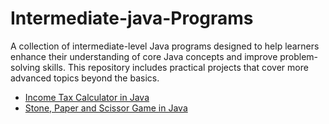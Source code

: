 # Intermediate-java-Programs
A collection of intermediate-level Java programs designed to help learners enhance their understanding of core Java concepts and improve problem-solving skills. This repository includes practical projects that cover more advanced topics beyond the basics. <br/>

- [Income Tax Calculator in Java](IncomeTaxCalculator.java)
- [Stone, Paper and Scissor Game in Java](StonePaperScissor.java)
